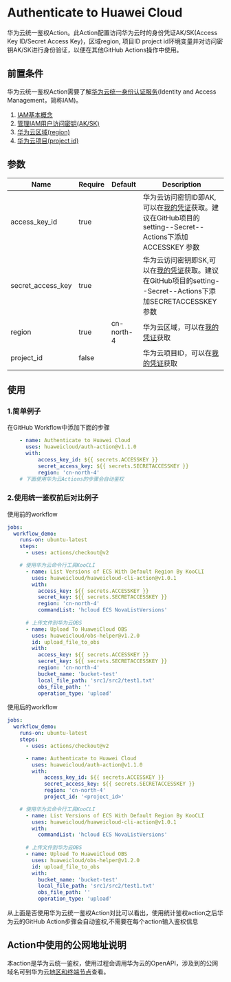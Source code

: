 # Authenticate to Huawei Cloud

华为云统一鉴权Action。此Action配置访问华为云时的身份凭证AK/SK(Access Key ID/Secret Access Key)，区域region, 项目ID project id环境变量并对访问密钥AK/SK进行身份验证，以便在其他GitHub Actions操作中使用。  

## 前置条件
华为云统一鉴权Action需要了解[华为云统一身份认证服务](https://support.huaweicloud.com/iam/index.html)(Identity and Access Management，简称IAM)。  
1. [IAM基本概念](https://support.huaweicloud.com/productdesc-iam/iam_01_0023.html)  
2. [管理IAM用户访问密钥(AK/SK)](https://support.huaweicloud.com/usermanual-iam/iam_02_0003.html)  
3. [华为云区域(region)](https://support.huaweicloud.com/iam_faq/iam_01_0011.html)  
4. [华为云项目(project id)](https://support.huaweicloud.com/usermanual-iam/iam_05_0001.html)  

## 参数  

| Name          | Require | Default | Description |
| ------------- | ------- | ------- | ----------- |
| access_key_id    |   true    |         | 华为云访问密钥ID即AK,可以在[我的凭证](https://support.huaweicloud.com/usermanual-ca/ca_01_0003.html?utm_campaign=ua&utm_content=ca&utm_term=console)获取。建议在GitHub项目的setting--Secret--Actions下添加 ACCESSKEY 参数|
| secret_access_key    |   true    |         | 华为云访问密钥即SK,可以在[我的凭证](https://support.huaweicloud.com/usermanual-ca/ca_01_0003.html?utm_campaign=ua&utm_content=ca&utm_term=console)获取。建议在GitHub项目的setting--Secret--Actions下添加SECRETACCESSKEY 参数|
| region    |   true        |     cn-north-4    | 华为云区域，可以在[我的凭证](https://console.huaweicloud.com/iam/?locale=zh-cn#/mine/apiCredential)获取|
| project_id    |   false    |         | 华为云项目ID，可以在[我的凭证](https://console.huaweicloud.com/iam/?locale=zh-cn#/mine/apiCredential)获取|  


## 使用
### 1.简单例子
在GitHub Workflow中添加下面的步骤
```yaml
    - name: Authenticate to Huawei Cloud
      uses: huaweicloud/auth-action@v1.1.0
      with: 
          access_key_id: ${{ secrets.ACCESSKEY }} 
          secret_access_key: ${{ secrets.SECRETACCESSKEY }}
          region: 'cn-north-4'
    # 下面使用华为云Actions的步骤会自动鉴权
```  
### 2.使用统一鉴权前后对比例子
使用前的workflow
```yaml
jobs:
  workflow_demo:
    runs-on: ubuntu-latest
    steps:
      - uses: actions/checkout@v2

    # 使用华为云命令行工具KooCLI
      - name: List Versions of ECS With Default Region By KooCLI 
        uses: huaweicloud/huaweicloud-cli-action@v1.0.1
        with:
          access_key: ${{ secrets.ACCESSKEY }}
          secret_key: ${{ secrets.SECRETACCESSKEY }}
          region: 'cn-north-4'
          commandList: 'hcloud ECS NovaListVersions'
      
      # 上传文件到华为云OBS
      - name: Upload To HuaweiCloud OBS
        uses: huaweicloud/obs-helper@v1.2.0
        id: upload_file_to_obs
        with:
          access_key: ${{ secrets.ACCESSKEY }}
          secret_key: ${{ secrets.SECRETACCESSKEY }}
          region: 'cn-north-4'
          bucket_name: 'bucket-test'
          local_file_path: 'src1/src2/test1.txt'
          obs_file_path: ''
          operation_type: 'upload'
``` 
使用后的workflow
```yaml
jobs:
  workflow_demo:
    runs-on: ubuntu-latest
    steps:
      - uses: actions/checkout@v2

      - name: Authenticate to Huawei Cloud
        uses: huaweicloud/auth-action@v1.1.0
        with: 
            access_key_id: ${{ secrets.ACCESSKEY }} 
            secret_access_key: ${{ secrets.SECRETACCESSKEY }}
            region: 'cn-north-4'
            project_id: '<project_id>'

    # 使用华为云命令行工具KooCLI
      - name: List Versions of ECS With Default Region By KooCLI 
        uses: huaweicloud/huaweicloud-cli-action@v1.0.1
        with:
          commandList: 'hcloud ECS NovaListVersions'
      
      # 上传文件到华为云OBS
      - name: Upload To HuaweiCloud OBS
        uses: huaweicloud/obs-helper@v1.2.0
        id: upload_file_to_obs
        with:
          bucket_name: 'bucket-test'
          local_file_path: 'src1/src2/test1.txt'
          obs_file_path: ''
          operation_type: 'upload'

``` 
从上面是否使用华为云统一鉴权Action对比可以看出，使用统计鉴权action之后华为云的GitHub Action步骤会自动鉴权,不需要在每个action输入鉴权信息

## Action中使用的公网地址说明
本action是华为云统一鉴权，使用过程会调用华为云的OpenAPI，涉及到的公网域名可到华为云[地区和终端节点](https://developer.huaweicloud.com/endpoint?all)查看。
